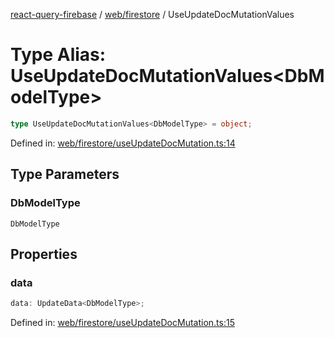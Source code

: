 [react-query-firebase](../../../modules.md) / [web/firestore](../index.md) / UseUpdateDocMutationValues

# Type Alias: UseUpdateDocMutationValues\<DbModelType\>

```ts
type UseUpdateDocMutationValues<DbModelType> = object;
```

Defined in: [web/firestore/useUpdateDocMutation.ts:14](https://github.com/vpishuk/react-query-firebase/blob/43c0734068a570cd646254bb366ccd8007f7dfed/web/firestore/useUpdateDocMutation.ts#L14)

## Type Parameters

### DbModelType

`DbModelType`

## Properties

### data

```ts
data: UpdateData<DbModelType>;
```

Defined in: [web/firestore/useUpdateDocMutation.ts:15](https://github.com/vpishuk/react-query-firebase/blob/43c0734068a570cd646254bb366ccd8007f7dfed/web/firestore/useUpdateDocMutation.ts#L15)
